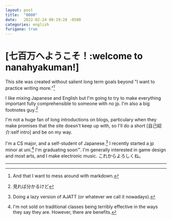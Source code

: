 ```yaml
---
layout: post
title:  "0000"
date:   2022-02-24 00:19:28 -0500
categories: english
furigana: true
---
```


# [七百万へようこそ！:welcome to nanahyakuman!]
This site was created without salient long term goals beyond "I want to practice writing more."[^5] 

I like mixing Japanese and English but I'm going to try to make everything important fully comprehensible to someone with no jp. I'm also a big footnotes guy.[^8]

I'm not a huge fan of long introductions on blogs, particulary when they make promises that the site doesn't keep up with, so I'll do a short [自己紹介:self intro] and be on my way.

I'm a CS major, and a self-student of Japanese.[^1] I recently started a jp minor at uni.[^2] I'm graduating soon™. I'm generally interested in game design and most arts, and I make electronic music. これからよろしくね。

---

[^1]: Doing a lazy version of AJATT (or whatever we call it nowadays).
[^2]: I'm not sold on traditional classes being terribly effective in the ways they say they are. However, there are benefits.
[^5]: And that I want to mess around with markdown.
[^8]: 見れば分かるけど